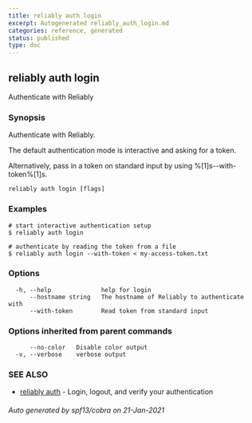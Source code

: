 ```yaml
---
title: reliably auth login
excerpt: Autogenerated reliably_auth_login.md
categories: reference, generated
status: published
type: doc
---
```

## reliably auth login

Authenticate with Reliably

### Synopsis

Authenticate with Reliably.

The default authentication mode is interactive and asking for a token.

Alternatively, pass in a token on standard input by using %[1]s--with-token%[1]s.

```
reliably auth login [flags]
```

### Examples

```
# start interactive authentication setup
$ reliably auth login

# authenticate by reading the token from a file
$ reliably auth login --with-token < my-access-token.txt
```

### Options

```
  -h, --help              help for login
      --hostname string   The hostname of Reliably to authenticate with
      --with-token        Read token from standard input
```

### Options inherited from parent commands

```
      --no-color   Disable color output
  -v, --verbose    verbose output
```

### SEE ALSO

* [reliably auth](/docs/reference/cli/reliably-auth/)	 - Login, logout, and verify your authentication

###### Auto generated by spf13/cobra on 21-Jan-2021
